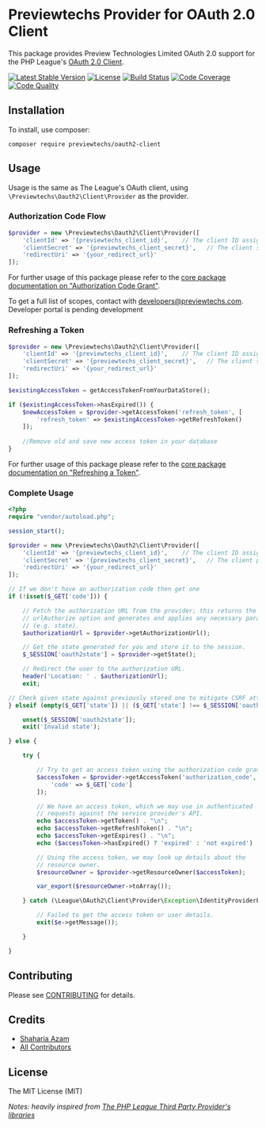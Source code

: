 # Previewtechs Provider for OAuth 2.0 Client

This package provides Preview Technologies Limited OAuth 2.0 support for the PHP League's [OAuth 2.0 Client](https://github.com/thephpleague/oauth2-client).


[![Latest Stable Version](https://poser.pugx.org/previewtechs/oauth2-client/v/stable)](https://packagist.org/packages/previewtechs/oauth2-client)
[![License](https://img.shields.io/packagist/l/previewtechs/oauth2-client.svg)](https://github.com/previewtechs/oauth2-client/blob/master/LICENSE)
[![Build Status](https://api.travis-ci.org/PreviewTechnologies/oauth2-client.svg?branch=master)](https://travis-ci.org/PreviewTechnologies/oauth2-client)
[![Code Coverage](https://scrutinizer-ci.com/g/PreviewTechnologies/oauth2-client/badges/coverage.png?b=master)](https://scrutinizer-ci.com/g/PreviewTechnologies/oauth2-client/?branch=master)
[![Code Quality](https://scrutinizer-ci.com/g/PreviewTechnologies/oauth2-client/badges/quality-score.png?b=master)](https://scrutinizer-ci.com/g/PreviewTechnologies/oauth2-client/?branch=master)

## Installation

To install, use composer:

```
composer require previewtechs/oauth2-client
```

## Usage

Usage is the same as The League's OAuth client, using `\Previewtechs\Oauth2\Client\Provider` as the provider.

### Authorization Code Flow

```php
$provider = new \Previewtechs\Oauth2\Client\Provider([
    'clientId' => '{previewtechs_client_id}',    // The client ID assigned to you by Preview Technologies
    'clientSecret' => '{previewtechs_client_secret}',   // The client secret assigned to you by Preview Technologies
    'redirectUri' => '{your_redirect_url}'
]);
```

For further usage of this package please refer to the [core package documentation on "Authorization Code Grant"](https://github.com/thephpleague/oauth2-client#usage).

To get a full list of scopes, contact with developers@previewtechs.com. Developer portal is pending development

### Refreshing a Token

```php
$provider = new \Previewtechs\Oauth2\Client\Provider([
    'clientId' => '{previewtechs_client_id}',    // The client ID assigned to you by Preview Technologies
    'clientSecret' => '{previewtechs_client_secret}',   // The client secret assigned to you by Preview Technologies
    'redirectUri' => '{your_redirect_url}'
]);

$existingAccessToken = getAccessTokenFromYourDataStore();

if ($existingAccessToken->hasExpired()) {
    $newAccessToken = $provider->getAccessToken('refresh_token', [
        'refresh_token' => $existingAccessToken->getRefreshToken()
    ]);
    
    //Remove old and save new access token in your database
}
```

For further usage of this package please refer to the [core package documentation on "Refreshing a Token"](https://github.com/thephpleague/oauth2-client#refreshing-a-token).


### Complete Usage
```php
<?php
require "vendor/autoload.php";

session_start();

$provider = new \Previewtechs\Oauth2\Client\Provider([
    'clientId' => '{previewtechs_client_id}',    // The client ID assigned to you by Preview Technologies
    'clientSecret' => '{previewtechs_client_secret}',   // The client password assigned to you by Preview Technologies
    'redirectUri' => '{your_redirect_url}'
]);

// If we don't have an authorization code then get one
if (!isset($_GET['code'])) {

    // Fetch the authorization URL from the provider; this returns the
    // urlAuthorize option and generates and applies any necessary parameters
    // (e.g. state).
    $authorizationUrl = $provider->getAuthorizationUrl();

    // Get the state generated for you and store it to the session.
    $_SESSION['oauth2state'] = $provider->getState();

    // Redirect the user to the authorization URL.
    header('Location: ' . $authorizationUrl);
    exit;

// Check given state against previously stored one to mitigate CSRF attack
} elseif (empty($_GET['state']) || ($_GET['state'] !== $_SESSION['oauth2state'])) {

    unset($_SESSION['oauth2state']);
    exit('Invalid state');

} else {

    try {

        // Try to get an access token using the authorization code grant.
        $accessToken = $provider->getAccessToken('authorization_code', [
            'code' => $_GET['code']
        ]);

        // We have an access token, which we may use in authenticated
        // requests against the service provider's API.
        echo $accessToken->getToken() . "\n";
        echo $accessToken->getRefreshToken() . "\n";
        echo $accessToken->getExpires() . "\n";
        echo ($accessToken->hasExpired() ? 'expired' : 'not expired') . "\n";

        // Using the access token, we may look up details about the
        // resource owner.
        $resourceOwner = $provider->getResourceOwner($accessToken);

        var_export($resourceOwner->toArray());

    } catch (\League\OAuth2\Client\Provider\Exception\IdentityProviderException $e) {

        // Failed to get the access token or user details.
        exit($e->getMessage());

    }

}
```

## Contributing

Please see [CONTRIBUTING](https://github.com/previewtechnologies/oauth2-client) for details.


## Credits

- [Shaharia Azam](https://github.com/shahariaazam)
- [All Contributors](https://github.com/previewtechnologies/oauth2-client/contributors)


## License

The MIT License (MIT)


_Notes: heavily inspired from [The PHP League Third Party Provider's libraries](https://github.com/thephpleague/oauth2-client/blob/master/docs/providers/thirdparty.md)_